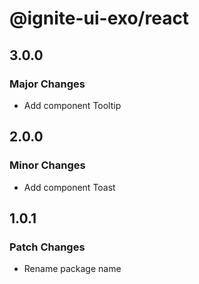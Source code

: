 # @ignite-ui-exo/react

## 3.0.0

### Major Changes

- Add component Tooltip

## 2.0.0

### Minor Changes

- Add component Toast

## 1.0.1

### Patch Changes

- Rename package name
